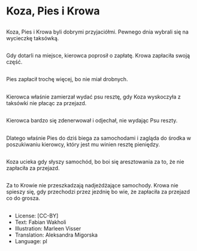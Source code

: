 # Koza, Pies i Krowa

##
Koza, Pies i Krowa byli dobrymi przyjaciółmi. Pewnego dnia wybrali się na wycieczkę taksówką.

##
Gdy dotarli na miejsce, kierowca poprosił o zapłatę. Krowa zapłaciła swoją część.

##
Pies zapłacił trochę więcej, bo nie miał drobnych.

##
Kierowca właśnie zamierzał wydać psu resztę, gdy Koza wyskoczyła z taksówki nie płacąc za przejazd.

##
Kierowca bardzo się zdenerwował i odjechał, nie wydając Psu reszty.

##
Dlatego właśnie Pies do dziś biega za samochodami i zagląda do środka w poszukiwaniu kierowcy, który jest mu winien resztę pieniędzy.

##
Koza ucieka gdy słyszy samochód, bo boi się aresztowania za to, że nie zapłaciła za przejazd.

##
Za to Krowie nie przeszkadzają nadjeżdżające samochody. Krowa nie spieszy się, gdy przechodzi przez jezdnię bo wie, że zapłaciła za przejazd co do grosza.

##
* License: [CC-BY]
* Text: Fabian Wakholi
* Illustration: Marleen Visser
* Translation: Aleksandra Migorska
* Language: pl
